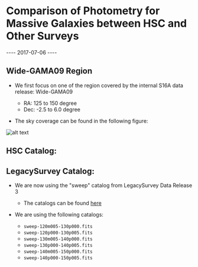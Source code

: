# Comparison of Photometry for Massive Galaxies between HSC and Other Surveys

---- 2017-07-06 ----

## Wide-GAMA09 Region 

* We first focus on one of the region covered by the internal S16A data release: Wide-GAMA09

    - RA:  125 to 150 degree
    - Dec: -2.5 to 6.0 degree 

* The sky coverage can be found in the following figure: 

![alt text](https://github.com/alexieleauthaud/RedWoodTools/blob/master/PhotometricCatalog/figure/s16a_wide_gama09_i.png)


## HSC Catalog: 


## LegacySurvey Catalog: 

* We are now using the "sweep" catalog from LegacySurvey Data Release 3
    - The catalogs can be found [here](http://portal.nersc.gov/project/cosmo/data/legacysurvey/dr3/sweep/3.1/)

* We are using the following catalogs: 
    - `sweep-120m005-130p000.fits`
    - `sweep-120p000-130p005.fits`
    - `sweep-130m005-140p000.fits`
    - `sweep-130p000-140p005.fits`
    - `sweep-140m005-150p000.fits`
    - `sweep-140p000-150p005.fits`
